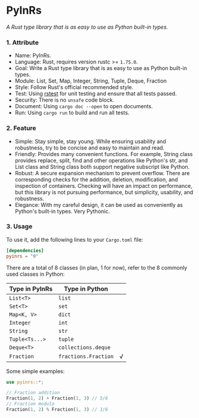 # PyInRs

_A Rust type library that is as easy to use as Python built-in types._

### 1. Attribute

- Name: PyInRs.
- Language: Rust, requires version rustc >= `1.75.0`.
- Goal: Write a Rust type library that is as easy to use as Python built-in types.
- Module: List, Set, Map, Integer, String, Tuple, Deque, Fraction
- Style: Follow Rust's official recommended style.
- Test: Using [rstest](https://github.com/la10736/rstest) for unit testing and ensure that all tests passed.
- Security: There is no `unsafe` code block.
- Document: Using `cargo doc --open` to open documents.
- Run: Using `cargo run` to build and run all tests.

### 2. Feature

- Simple: Stay simple, stay young. While ensuring usability and robustness, try to be concise and easy to maintain and read.
- Friendly: Provides many convenient functions. For example, String class provides replace, split, find and other operations like Python's str, and List class and String class both support negative subscript like Python.
- Robust: A secure expansion mechanism to prevent overflow. There are corresponding checks for the addition, deletion, modification, and inspection of containers. Checking will have an impact on performance, but this library is not pursuing performance, but simplicity, usability, and robustness.
- Elegance: With my careful design, it can be used as conveniently as Python's built-in types. Very Pythonic.

### 3. Usage

To use it, add the following lines to your `Cargo.toml` file:

```toml
[dependencies]
pyinrs = "0"
```

There are a total of 8 classes (in plan, 1 for now), refer to the 8 commonly used classes in Python:

| Type in PyInRs | Type in Python       |     |
| -------------- | -------------------- | --- |
| `List<T>`      | `list`               |     |
| `Set<T>`       | `set`                |     |
| `Map<K, V>`    | `dict`               |     |
| `Integer`      | `int`                |     |
| `String`       | `str`                |     |
| `Tuple<Ts...>` | `tuple`              |     |
| `Deque<T>`     | `collections.deque`  |     |
| `Fraction`     | `fractions.Fraction` | √   |

Some simple examples:

```rust
use pyinrs::*;

// Fraction addition
Fraction(1, 2) + Fraction(1, 3) // 5/6
// Fraction modulo
Fraction(1, 2) % Fraction(1, 3) // 1/6
```
